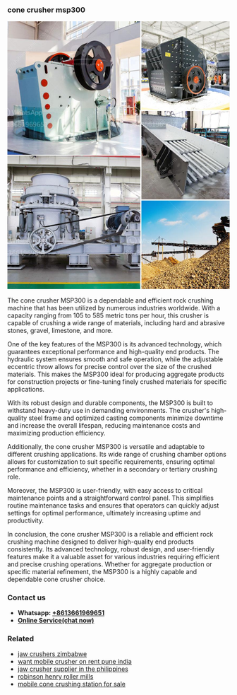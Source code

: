 <h3>cone crusher msp300</h3><img src='1708589336.jpg' alt=''><p>The cone crusher MSP300 is a dependable and efficient rock crushing machine that has been utilized by numerous industries worldwide. With a capacity ranging from 105 to 585 metric tons per hour, this crusher is capable of crushing a wide range of materials, including hard and abrasive stones, gravel, limestone, and more.</p><p>One of the key features of the MSP300 is its advanced technology, which guarantees exceptional performance and high-quality end products. The hydraulic system ensures smooth and safe operation, while the adjustable eccentric throw allows for precise control over the size of the crushed materials. This makes the MSP300 ideal for producing aggregate products for construction projects or fine-tuning finely crushed materials for specific applications.</p><p>With its robust design and durable components, the MSP300 is built to withstand heavy-duty use in demanding environments. The crusher's high-quality steel frame and optimized casting components minimize downtime and increase the overall lifespan, reducing maintenance costs and maximizing production efficiency.</p><p>Additionally, the cone crusher MSP300 is versatile and adaptable to different crushing applications. Its wide range of crushing chamber options allows for customization to suit specific requirements, ensuring optimal performance and efficiency, whether in a secondary or tertiary crushing role.</p><p>Moreover, the MSP300 is user-friendly, with easy access to critical maintenance points and a straightforward control panel. This simplifies routine maintenance tasks and ensures that operators can quickly adjust settings for optimal performance, ultimately increasing uptime and productivity.</p><p>In conclusion, the cone crusher MSP300 is a reliable and efficient rock crushing machine designed to deliver high-quality end products consistently. Its advanced technology, robust design, and user-friendly features make it a valuable asset for various industries requiring efficient and precise crushing operations. Whether for aggregate production or specific material refinement, the MSP300 is a highly capable and dependable cone crusher choice.</p><h3>Contact us</h3><ul><li><strong>Whatsapp:&nbsp;<a href="https://wa.me/8613661969651">+8613661969651</a></strong></li><li><a href="https://swt.shibang-china.com/?git&amp;zhl&amp;cone crusher msp300"><strong>Online Service(chat now)</strong></a></li></ul><h3>Related</h3><ul><li><a href='jaw crushers zimbabwe.md'>jaw crushers zimbabwe</a></li><li><a href='want mobile crusher on rent pune india.md'>want mobile crusher on rent pune india</a></li><li><a href='jaw crusher supplier in the philippines.md'>jaw crusher supplier in the philippines</a></li><li><a href='robinson henry roller mills.md'>robinson henry roller mills</a></li><li><a href='mobile cone crushing station for sale.md'>mobile cone crushing station for sale</a></li></ul>